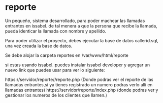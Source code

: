 # reporte
Un pequeño, sistema desarrollado, para poder machear las llamadas entrantes en issabel. de tal menera a que la persona que recibe la llamada, pueda identicar la llamada con nombre y apellido. 

Para poder utilizar el proyecto, debes ejecutar la base de datos callerid.sql, una vez creada la base de datos. 

Se debe alojar la carpeta reportes en /var/www/html/reporte

si estas usando issabel. puedes instalar issabel developer y agregar un nuevo link que puedes usar para ver lo siguiente:

https://servidor/reporte//reporte.php (Donde podras ver el reporte de las llamadas entrantes,si ya tienes registrado un numero podras verlo alli en llamadas entrantes)
https://servidor/reporte/index.php (donde podras ver y gestionar los numeros de los clientes que llamen.)
